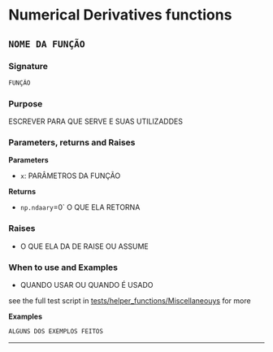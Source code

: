 # Numerical Derivatives functions

## `NOME DA FUNÇÃO`
### Signature

```python
FUNÇÃO 
```

### Purpose
ESCREVER PARA QUE SERVE E SUAS UTILIZADDES

### Parameters, returns and Raises
**Parameters**
- `x`: PARÂMETROS DA FUNÇÃO

**Returns**
- `np.ndaary`=0` O QUE ELA RETORNA 

### Raises

- O QUE ELA DA DE RAISE OU ASSUME

### When to use and Examples
- QUANDO USAR OU QUANDO É USADO

see the full test script in [tests/helper_functions/Miscellaneouys](/tests/helper_functions/Miscellaneous_functions.py) for more

**Examples**
```python
ALGUNS DOS EXEMPLOS FEITOS
```
--- 